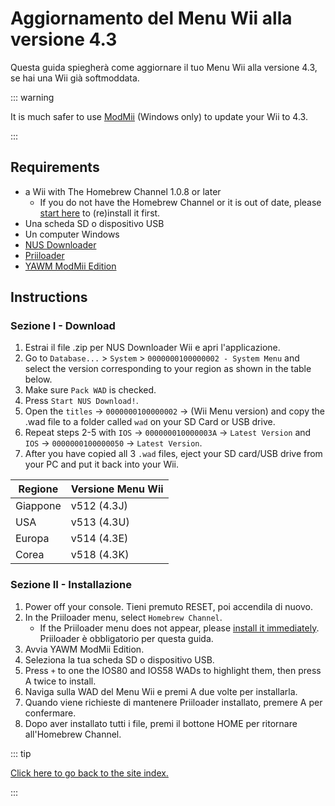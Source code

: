 # Aggiornamento del Menu Wii alla versione 4.3

Questa guida spiegherà come aggiornare il tuo Menu Wii alla versione 4.3, se hai una Wii già softmoddata.

::: warning

It is much safer to use [ModMii](modmii) (Windows only) to update your Wii to 4.3.

:::

## Requirements

- a Wii with The Homebrew Channel 1.0.8 or later
  - If you do not have the Homebrew Channel or it is out of date, please [start here](get-started) to (re)install it first.
- Una scheda SD o dispositivo USB
- Un computer Windows
- [NUS Downloader](https://github.com/WiiDatabase/nusdownloader/releases/latest)
- [Priiloader](priiloader)
- [YAWM ModMii Edition](https://oscwii.org/library/app/yawmme)

## Instructions

### Sezione I - Download

1. Estrai il file .zip per NUS Downloader Wii e apri l'applicazione.
2. Go to `Database...` > `System` > `0000000100000002 - System Menu` and select the version corresponding to your region as shown in the table below.
3. Make sure `Pack WAD` is checked.
4. Press `Start NUS Download!`.
5. Open the `titles` -> `0000000100000002` -> (Wii Menu version) and copy the .wad file to a folder called `wad` on your SD Card or USB drive.
6. Repeat steps 2-5 with `IOS` -> `000000010000003A` -> `Latest Version` and `IOS` -> `0000000100000050` -> `Latest Version`.
7. After you have copied all 3 `.wad` files, eject your SD card/USB drive from your PC and put it back into your Wii.

| Regione  | Versione Menu Wii                              |
| -------- | ---------------------------------------------- |
| Giappone | v512 (4.3J) |
| USA      | v513 (4.3U) |
| Europa   | v514 (4.3E) |
| Corea    | v518 (4.3K) |

### Sezione II - Installazione

1. Power off your console. Tieni premuto RESET, poi accendila di nuovo.
2. In the Priiloader menu, select `Homebrew Channel`.
   - If the Priiloader menu does not appear, please [install it immediately](priiloader). Priiloader è obbligatorio per questa guida.
3. Avvia YAWM ModMii Edition.
4. Seleziona la tua scheda SD o dispositivo USB.
5. Press `+` to one the IOS80 and IOS58 WADs to highlight them, then press A twice to install.
6. Naviga sulla WAD del Menu Wii e premi A due volte per installarla.
7. Quando viene richieste di mantenere Priiloader installato, premere A per confermare.
8. Dopo aver installato tutti i file, premi il bottone HOME per ritornare all'Homebrew Channel.

::: tip

[Click here to go back to the site index.](site-navigation)

:::
